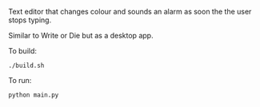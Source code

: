 Text editor that changes colour and sounds an alarm as soon the the user stops typing.

Similar to Write or Die but as a desktop app.

To build:
```
./build.sh
```

To run:
```
python main.py
```
